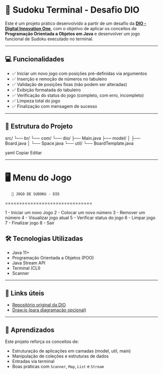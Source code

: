 # 🧩 Sudoku Terminal - Desafio DIO

Este é um projeto prático desenvolvido a partir de um desafio da **[DIO - Digital Innovation One](https://www.dio.me/)**, com o objetivo de aplicar os conceitos de **Programação Orientada a Objetos em Java** e desenvolver um jogo funcional de Sudoku executado no terminal.

---

## 💻 Funcionalidades

- ✅ Iniciar um novo jogo com posições pré-definidas via argumentos
- ✅ Inserção e remoção de números no tabuleiro
- ✅ Validação de posições fixas (não podem ser alteradas)
- ✅ Exibição formatada do tabuleiro
- ✅ Verificação do status do jogo (completo, com erro, incompleto)
- ✅ Limpeza total do jogo
- ✅ Finalização com mensagem de sucesso

---

## 📂 Estrutura do Projeto

src/
└── br/
└── com/
└── dio/
├── Main.java
├── model/
│ ├── Board.java
│ └── Space.java
└── util/
└── BoardTemplate.java

yaml
Copiar
Editar

---

🖥️ Menu do Jogo
===============================
       🧩 JOGO DE SUDOKU - DIO
===============================

1 - Iniciar um novo Jogo
2 - Colocar um novo número
3 - Remover um número
4 - Visualizar jogo atual
5 - Verificar status do jogo
6 - Limpar jogo
7 - Finalizar jogo
8 - Sair
## 🛠️ Tecnologias Utilizadas

- Java 11+
- Programação Orientada a Objetos (POO)
- Java Stream API
- Terminal (CLI)
- Scanner

---

## 📎 Links úteis

- [Repositório original da DIO](https://github.com/digitalinnovationone/sudoku)
- [Draw.io (para diagramação opcional)](https://app.diagrams.net/)

---

## 🧠 Aprendizados

Este projeto reforça os conceitos de:

- Estruturação de aplicações em camadas (model, util, main)
- Manipulação de coleções e estruturas de dados
- Entradas via terminal
- Boas práticas com `Scanner`, `Map`, `List` e `Stream`


